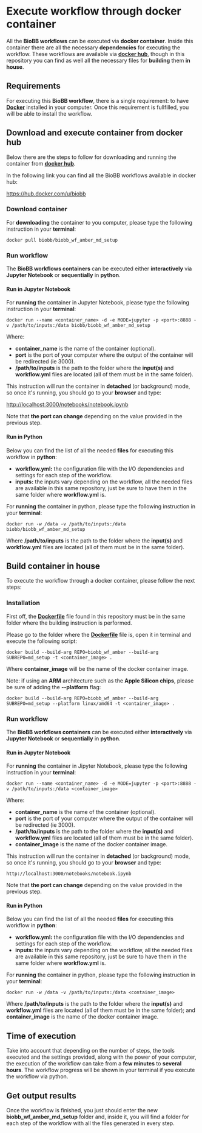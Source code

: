 # <a name="execute-wf"></a>Execute workflow through docker container

All the **BioBB workflows** can be executed via **docker container**. Inside this container there are all the necessary **dependencies** for executing the workflow. These workflows are available via [**docker hub**](https://hub.docker.com/), though in this repository you can find as well all the necessary files for **building** them **in house**.

## <a name="requirements"></a>Requirements

For executing this **BioBB workflow**, there is a single requirement: to have [**Docker**](https://docs.docker.com/engine/install/) installed in your computer. Once this requirement is fullfilled, you will be able to install the workflow.

## <a name="download"></a>Download and execute container from docker hub

Below there are the steps to follow for downloading and running the container from [**docker hub**](https://hub.docker.com/r/biobb/biobb_wf_amber_md_setup).

In the following link you can find all the BioBB workflows available in docker hub:

<https://hub.docker.com/u/biobb>

### <a name="pull"></a>Download container

For **downloading** the container to you computer, please type the following instruction in your **terminal**:

    docker pull biobb/biobb_wf_amber_md_setup

### <a name="run-wf-d"></a>Run workflow

The **BioBB workflows containers** can be executed either **interactively** via **Jupyter Notebook** or **sequentially** in **python**.

#### <a name="run-jn-d"></a>Run in Jupyter Notebook

For **running** the container in Jupyter Notebook, please type the following instruction in your **terminal**:

    docker run --name <container_name> -d -e MODE=jupyter -p <port>:8888 -v /path/to/inputs:/data biobb/biobb_wf_amber_md_setup

Where:
* **container_name** is the name of the container (optional).
* **port** is the port of your computer where the output of the container will be redirected (ie 3000).
* **/path/to/inputs** is the path to the folder where the **input(s)** and **workflow.yml** files are located (all of them must be in the same folder).

This instruction will run the container in **detached** (or background) mode, so once it's running, you should go to your **browser** and type:

<http://localhost:3000/notebooks/notebook.ipynb>

Note that **the port can change** depending on the value provided in the previous step.

#### <a name="run-py-d"></a>Run in Python

Below you can find the list of all the needed **files** for executing this workflow in **python**:

* **workflow.yml:** the configuration file with the I/O dependencies and settings for each step of the workflow.
* **inputs:** the inputs vary depending on the workflow, all the needed files are available in this same repository, just be sure to have them in the same folder where **workflow.yml** is.

For **running** the container in python, please type the following instruction in your **terminal**:

    docker run -w /data -v /path/to/inputs:/data biobb/biobb_wf_amber_md_setup

Where **/path/to/inputs** is the path to the folder where the **input(s)** and **workflow.yml** files are located (all of them must be in the same folder).

## <a name="build"></a>Build container in house

To execute the workflow through a docker container, please follow the next steps:

### <a name="installation"></a>Installation

First off, the [**Dockerfile**](Dockerfile) file found in this repository must be in the same folder where the building instruction is performed.

Please go to the folder where the [**Dockerfile**](Dockerfile) file is, open it in terminal and execute the following script:

    docker build --build-arg REPO=biobb_wf_amber --build-arg SUBREPO=md_setup -t <container_image> .

Where **container_image** will be the name of the docker container image.

Note: if using an **ARM** architecture such as the **Apple Silicon chips**, please be sure of adding the **--platform** flag:

    docker build --build-arg REPO=biobb_wf_amber --build-arg SUBREPO=md_setup --platform linux/amd64 -t <container_image> .

### <a name="run-wf-b"></a>Run workflow

The **BioBB workflows containers** can be executed either **interactively** via **Jupyter Notebook** or **sequentially** in **python**.

#### <a name="run-jn-b"></a>Run in Jupyter Notebook

For **running** the container in Jipyter Notebook, please type the following instruction in your **terminal**:

    docker run --name <container_name> -d -e MODE=jupyter -p <port>:8888 -v /path/to/inputs:/data <container_image>

Where:
* **container_name** is the name of the container (optional).
* **port** is the port of your computer where the output of the container will be redirected (ie 3000).
* **/path/to/inputs** is the path to the folder where the **input(s)** and **workflow.yml** files are located (all of them must be in the same folder).
* **container_image** is the name of the docker container image.

This instruction will run the container in **detached** (or background) mode, so once it's running, you should go to your **browser** and type:

    http://localhost:3000/notebooks/notebook.ipynb

Note that **the port can change** depending on the value provided in the previous step.

#### <a name="run-py-b"></a>Run in Python

Below you can find the list of all the needed **files** for executing this workflow in **python**:

* **workflow.yml:** the configuration file with the I/O dependencies and settings for each step of the workflow.
* **inputs:** the inputs vary depending on the workflow, all the needed files are available in this same repository, just be sure to have them in the same folder where **workflow.yml** is.

For **running** the container in python, please type the following instruction in your **terminal**:

    docker run -w /data -v /path/to/inputs:/data <container_image>

Where **/path/to/inputs** is the path to the folder where the **input(s)** and **workflow.yml** files are located (all of them must be in the same folder); and **container_image** is the name of the docker container image.

## <a name="time"></a>Time of execution

Take into account that depending on the number of steps, the tools executed and the settings provided, along with the power of your computer, the execution of the workflow can take from a **few minutes** to **several hours**. The workflow progress will be shown in your terminal if you execute the workflow via python.

## <a name="output"></a>Get output results

Once the workflow is finished, you just should enter the new **biobb_wf_amber_md_setup** folder and, inside it, you will find a folder for each step of the workflow with all the files generated in every step.
